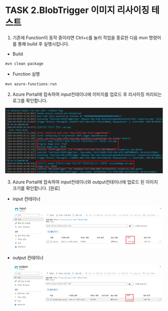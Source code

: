 # TASK 2.BlobTrigger 이미지 리사이징 테스트
1.	기존에 Function이 동작 중이라면 Ctrl+c를 눌러 작업을 종료한 다음 mvn 명령어를 통해 build 후 실행시킵니다.
- Build
```powershell
mvn clean package
```
- Function 실행
```powershell
mvn azure-functions:run
```
2.	Azure Portal에 접속하여 input컨테이너에 이미지를 업로드 후 리사이징 처리되는 로그를 확인합니다.

![img](./img/task2/2.png)

3.	Azure Portal에 접속하여 input컨테이너와 output컨테이너에 업로드 된 이미지 크기를 확인합니다. [완료]
- input 컨테이너
  
    ![img](./img/task2/3-1.png)

- output 컨테이너
  
    ![img](./img/task2/3-2.png)

